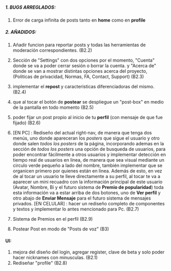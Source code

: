##### **1. BUGS ARREGLADOS:**
1. Error de carga infinita de posts tanto en **home** como en **profile** 



##### **2. AÑADIDOS:**

1. Añadir funcion para reportar posts y todas las herramientas de moderación correspondientes. (B2.2)
   
2. Sección de "Settings" con dos opciones por el momento, "Cuenta" donde se va a poder cerrar sesión o borrar la cuenta. y "Acerca de" donde se van a mostrar distintas opciones acerca del proyecto, (Politicas de privacidad, Normas, FA, Contact, Support) (B2.3) 
   
3. implementar el **repost** y caracteristicas diferenciadoras del mismo. (B2.4)
   
4. que al tocar el botón de **postear** se despliegue un "post-box" en medio de la pantalla en todo momento (B2.5)
   
5. poder fijar un post propio al inicio de tu **perfil** (con mensaje de que fue fijado) (B2.6)
   
6. [EN PC] : Rediseño del actual right-nav, de manera que tenga dos menús, uno donde apareceran los *posters* que sigue el usuario y otro donde salen *todos los posters* de la página, incorporando ademas en la sección de *todos los posters* una opción de busqueda de usuarios, para poder encontrar fácilmente a otros usuarios  y implementar detección en tiempo real de usuarios en linea, de manera que sea visual mediante un circulo verde pequeño a lado del nombre, también implementar que se organicen primero por quienes están en linea. Además de esto, en vez de al tocar un usuario te lleve directamente a su perfil, al tocar te va a aparecer un mini recuadro con la información principal de este usuario (Avatar, Nombre, Bi y el futuro sistema de **Premio de popularidad**) toda esta información va a estar arriba de dos botones, uno de **Ver perfil** y otro abajo de **Enviar Mensaje** para el futuro sistema de mensajes privados.  [EN CELULAR] : hacer un rediseño completo de componentes y textos y implementar lo antes mencionado para Pc. (B2.7)
   
7. Sistema de Premios en el perfil (B2.9)
   
8. Postear Post en modo de "Posts de voz" (B3)

#### **UI:**

1. mejora del diseño del login, agregar register, clave de beta y solo poder hacer nicknames con minusculas. (B2.1)
2. Rediseñar "profile" (B2.8)





